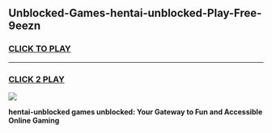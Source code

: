 
## Unblocked-Games-hentai-unblocked-Play-Free-9eezn
<h3>
<a href="https://premium76.site?title=hentai-unblocked&ref=19M">CLICK TO PLAY</a></h3>
<hr>

<h3>
<a href="https://premium76.site?title=hentai-unblocked&ref=19M">CLICK 2 PLAY</a>
  
</h3>

<a href="https://premium76.site?title=hentai-unblocked&ref=19M"><img src="https://clearcache.store/games.png"></a>


**hentai-unblocked games unblocked: Your Gateway to Fun and Accessible Online Gaming**
